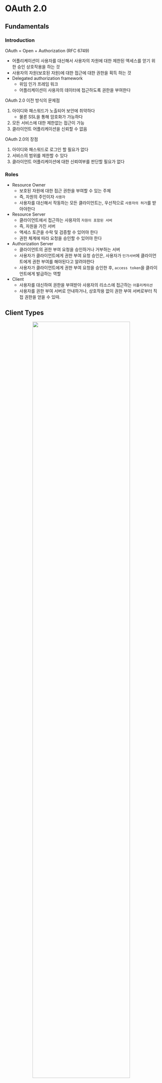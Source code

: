 # OAuth 2.0

## Fundamentals

### Introduction

OAuth = Open + Authorization (RFC 6749)

- 어플리케이션이 사용자를 대신해서 사용자의 자원에 대한 제한된 액세스를 얻기 위한 승인 상호작용을 하는 것
- 사용자의 자원(보호된 자원)에 대한 접근에 대한 권한을 획득 하는 것
- Delegated authorization framework
  - 위임 인가 프레임 워크
  - 어플리케이션이 사용자의 데이터에 접근하도록 권한을 부여한다 

OAuth 2.0 이전 방식의 문제점

1. 아이디와 패스워드가 노출되어 보안에 취약하다
   - 물론 SSL을 통해 암호화가 가능하다
2. 모든 서비스에 대한 제한없는 접근이 가능
3. 클라이언트 어플리케이션을 신뢰할 수 없음

OAuth 2.0의 장점

1. 아이디와 패스워드로 로그인 할 필요가 없다
2. 서비스의 범위를 제한할 수 있다
3. 클라이언트 어플리케이션에 대한 신뢰여부를 판단할 필요가 없다

### Roles

- Resource Owner
  - 보호된 자원에 대한 접근 권한을 부여할 수 있는 주체
  - 즉, 자원의 주인이자 `사용자`
  - 사용자를 대신해서 작동하는 모든 클라이언트는, 우선적으로 `사용자의 허가`를 받아야한다
- Resource Server
  - 클라이언트에서 접근하는 사용자의 `자원이 포함된 서버`
  - 즉, 자원을 가진 서버
  - 액세스 토큰을 수락 및 검증할 수 있어야 한다
  - 권한 체계에 따라 요청을 승인할 수 있어야 한다
- Authorization Server
  - 클라이언트의 권한 부여 요청을 승인하거나 거부하는 서버
  - 사용자가 클라이언트에게 권한 부여 요청 승인은, 사용자가 `인가서버`에 클라이언트에게 권한 부여를 해야된다고 알려야한다
  - 사용자가 클라이언트에게 권한 부여 요청을 승인한 후, `access token`을 클라이언트에게 발급하는 역할
- Client
  - 사용자를 대신하여 권한을 부여받아 사용자의 리소스에 접근하는 `어플리케이션`
  - 사용자를 권한 부여 서버로 안내하거나, 상호작용 없이 권한 부여 서버로부터 직접 권한을 얻을 수 있따.

## Client Types

<p align="center"><img src="img/client_type.png" width="80%"></p>

Client 는 사용자를 대신해서 사용자가 속한 `Resource server`에게 사용자의 자원을 가지고와서 사용하기 위한 어플리케이션.
인증 서버에서 클라이언트를 등록할 때, 자격 증명인 `client id`와 `secret` 을 받게된다.

### 기밀 클라이언트(Confidential)

기밀 클라이언트는 `client secret`의 기밀성을 유지할 수 있는 클라이언트

- 일반적으로 사용자가 소스코드에 액세스할 수 없는 서버에서 실행되는 응용프로그램
- 서버측 언어로 작성된다(Java, PHP, Node.js)
- 이런 유형의 어플리케이션은 웹 서버에서 실행되기 때문에 일반적으로 `웹 앱`이라고 한다

### 공개 클라이언트(Public)

공개 클라이언트는 `client secret`의 기밀을 유지할 수 없고, secret 이 사용되지 않는다

- 브라우저(SPA)에서 실행되는 JavaScript 어플리케이션, Android, IOS 등
- 디스어셈블러나 디버깅 도구를 통해 바이너리, 실행 코드를 통해 기밀 정보를 추출할 수 있기에 공개로 간주한다
- 서버측이 아닌 리소스 소유자가 사용하는 장치에서 실행되는 모든 클라이언트는 공개 클라이언트

## Token Types

### Access Token

클라이언트에서 사용자의 보호된 리소스에 접근하기 위해 사용하는 일종의 자격 증명

- `Resource Owner`가 클라이언트에게 부여한 권한의 표현
- 일반적으로 JWT 형식을 취하지만 사양에 따라 그럴 필요는 없음
- 토큰에는 액세스 기간, 범위, 서버에 필요한 기타 정보가 존재
- 식별자(Identifier) 타입과 자체포함(Self-contained) 타입이 있다
  - 식별자 타입
    - 토큰 안에 유의미한 정보가 포함되어 있지않다, 단순한 식별자의 역할
    - 인증서버에 토큰의 내용을 저장하고 있기 때문에, 리소스 서버에서 인증 서버로 토큰 유효성과 정보를 검사한다
    - 따라서, 인증서버에 대한 채널을 오픈해야되고 네트워크 비용이 증가한다
  - 자체포함 타입
    - 토큰 안에 유의미한 정보가 포함되어 있다, JWT.
    - 리소스 서버는 인증서버와 통신할 필요없이 자체 포함된 토큰의 유효성을 검증할 수 있다.
    - 특정 암호화 알고리즘에 의해 개인키로 서명되고 공개키로 검증할 수 있다.

### Refresh Token

액세스 토큰이 만료된 후 액세스 토큰을 얻기 위해 클라이언트에서 사용하는 자격 증명

- 만료된 경우, 클라이언트는 인증서버로 `refresh token` 을 전달
- 인증서버는 `refresh token `의 유효성을 검증하고 새로운 액세스 토큰을 전달한다

### ID Token

향후 추가

### Authorization Code

- 실습 중에 response type 을 code 로 해서 전달했을 때 받는 값
- 권한 부여 흐름에서 사용되며, 클라이언트가 `액세스 토큰과 교환하는 임시 코드`이다.

## Grant Type

### 매개변수 용어

- client id
  - 인가서버에 등록된 클라이언트의 고유한 키
- client secret
  - 인가서버에 등록된 클라이언트의 client id 에 대한 비밀 키
- response type
  - 어플리케이션이 권한 부여 코드 흐름을 진행하고 있음을 인증 서버에 알림
  - code, token, id_token 의 타입이 있으며, token, id_token 은 implicit 권한 부여 유형에서 지원
  - 서버가 쿼리 문자열에 인증코드, 코드등을 반환한다
- grant_type
  - 권한 부여 타입 지정
  - authorization code, password, client credentials, refresh token
- redirect_uri
  - 사용자가 클라이언트를 성공적으로 승인하게 되면, 권한 부여 서버가 사용자를 다시 클라이언트로 리디렉션
  - 초기 권한 요청에 포함되는 경우에도 이를 포함해야하며, 이 경우에는 토큰 발행 때에도 동일하게 요청해야하며 이 둘은 일치해야한다.
- scope
  - 클라이언트가 사용자 데이터에 접근하는 것을 제한하기 위해 사용
  - 특정 스코프로 제한된 인가 권한을 발행함으로서, 데이터 접근을 제한한다.
- state
  - 클라이언트는 임의의 문자열을 생성하여 요청하고, 사용자에 의해 승인된 후 동일한 값이 반환되는지 확인
  - CSRF 공격을 방지하는데 사용한다

### Authorization Code Grant

웹 어플리케이션에서 가장 많이 사용되며, 보안적으로도 가장 안전하다.

#### 흐름 및 특징

- 사용자가 어플리케이션을 승인하면 인가서버는 `Redirect URI`로 임시 코드(Authorization Code)를 담아서 어플리케이션으로 전달
- 클라이언트는 임시코드를 가지고 인가서버에 전달하여 액세스 토큰을 획득 -> `권한 부여 획득`
  - 어플리케이션 또한 `cliend_id`와 `client_secret`를 임시코드와 함께 전달하므로, 임시코드 후킹의 위험이 줄어든다
- 액세스 토큰이 사용자나 브라우저에 표시되지 않고 어플리케이션에 다시 전달하는 가장 안전한 방법이다
- 기밀 클라이언트 방식

#### 권한부여 코드(임시코드) 요청 시 매개 변수

- response_type=code (필수)
- client_id (필수)
- redirect_uri (선택)
- scope (선택)
- state (선택)

#### 액세스 토큰 교환 요청 시 매개 변수

- grant_type=authorization_code (필수)
- 권한부여 코드 (필수)
- redirect_uri (권한부여 코드 요청시 리다이렉션 URI를 전달했다면 필수)
- client_id (필수)
- client_secret (필수)

### Implicit Grant

#### 흐름 및 특징

- 클라이언트에서 javascript 및 HTML 소스코드를 다운로드한 후 브라우저는 서비스에 직접 API 요청을 진행한다.
- 즉, `임시코드 교환단계를 건너뛰고 바로 토큰을 요청`하여 액세스 토큰이 쿼리 문자열로 클라이언트에 즉시 반환된다
- back channel 이 없기 때문에, refresh token 을 사용하지 못한다
- Oauth 2.1 에서부터는 Deprecate 되었다
- 공개 클라이언트

#### 권한부여 승인 요청 시 매개 변수

- grant_type=token (필수)
- client_id (필수)
- redirect_uri (필수)
- scope (선택)
- state (선택)

### Resource Owner Password Credentials Grant

#### 흐름 및 특징

- 어플리케이션이 사용자 이름과 암호를 액세스 토큰으로 교환할 때 사용한다
- 그렇기 때문에 신뢰할만한 자사 어플리케이션에서만 사용해야 한다

#### 권한부여 승인 요청 시 매개 변수

- grant_type=password (필수)
- username (필수)
- password (필수)
- client_id (필수)
- client_secret (필수)
- scope (선택)

### Client Credentials Grant

#### 흐름 및 특징

- 어플리케이션이 리소스 소유자인 동시에 클라이언트 역할을 한다
  - 즉, 자기 자신이 어플리케이션을 사용할 목적으로 사용하는 것
- `Client id` 와 `Client Secret`을 통해 액세스 토큰을 바로 발급 받을 수 있기 때문에 Refresh token 을 발급하지 않는다
- Client 정보 기반이기에, 사용자 정보를 제공하지 않는다

#### 권한부여 승인 요청 시 매개 변수

- grant_type=client_credentials (필수)
- client_id (필수)
- client_secret (필수)
- scope (선택)

### Refresh Token Grant

#### 흐름 및 특징

- 액세스 토큰이 발급될 때 함께 제공되는 토큰
- 액세스 토큰이 만료되더라도 리프레시 토큰이 유효하다면 인증과정을 처음부터 반복하지 않아도 된다
- 리프레시 토큰은 폐기 혹은 재사용될 수 있다

#### 권한부여 승인 요청 시 매개 변수

- grant_type=refresh_token (필수)
- refresh_token (필수)
- client_id (필수)
- client_secret (필수)
